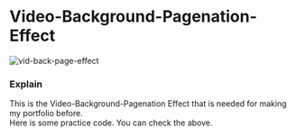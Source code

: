 # Video-Background-Pagenation-Effect

![vid-back-page-effect](https://user-images.githubusercontent.com/83178592/189030583-52964ef5-8e41-47d7-ad0f-79d32f92a729.gif)


### Explain

This is the Video-Background-Pagenation Effect that is needed for making my portfolio before.
<br/>
Here is some practice code. You can check the above.
